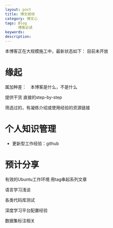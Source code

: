 ```yaml
---
layout: post
title: 博文纲领
category: 博文心
tags: Blog
      博客必读
keywords: 
description: 
---
```


本博客正在大规模施工中，最新状态如下：
目前未开放



# 缘起

属加种差：　本博客是什么，不是什么

提供干货
直接的step-by-step

筛选过的，有凝练介绍或使用经验的资源链接


# 个人知识管理

* 更新型工作经验：github


# 预计分享

有效的Ubuntu工作环境
用tag串起系列文章

语言学习浅谈

各类代码库测试

深度学习平台配置经验

数据集标注相关